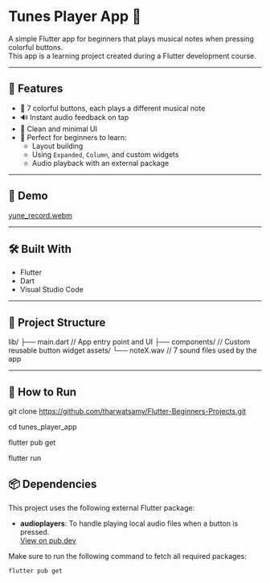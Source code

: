 # Tunes Player App 🎵

A simple Flutter app for beginners that plays musical notes when pressing colorful buttons.  
This app is a learning project created during a Flutter development course.

---

## 📱 Features

- 🎼 7 colorful buttons, each plays a different musical note
- 🔊 Instant audio feedback on tap
- 🧱 Clean and minimal UI
- 🧒 Perfect for beginners to learn:
  - Layout building
  - Using `Expanded`, `Column`, and custom widgets
  - Audio playback with an external package

---

## 🎥 Demo
[yune_record.webm](https://github.com/user-attachments/assets/a05d885e-01e3-45b3-baa2-f24332ae2987)



---

## 🛠️ Built With

- Flutter
- Dart
- Visual Studio Code

---

## 📁 Project Structure

lib/
├── main.dart       // App entry point and UI
├── components/     // Custom reusable button widget
assets/
└── noteX.wav       // 7 sound files used by the app

---
## 🚀 How to Run

git clone https://github.com/tharwatsamy/Flutter-Beginners-Projects.git

cd tunes_player_app

flutter pub get

flutter run


## 📦 Dependencies

This project uses the following external Flutter package:

- **audioplayers**: To handle playing local audio files when a button is pressed.  
  [View on pub.dev](https://pub.dev/packages/audioplayers)

Make sure to run the following command to fetch all required packages:

```bash
flutter pub get
